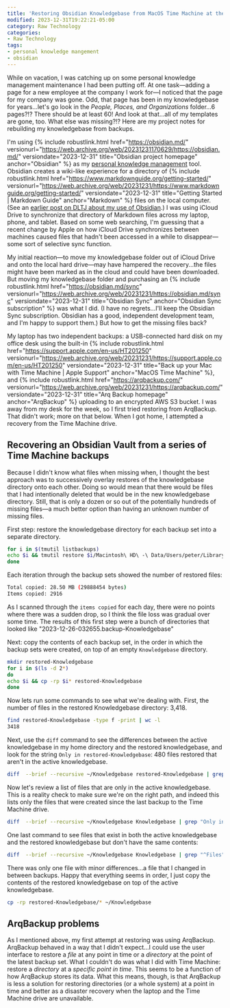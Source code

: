```yaml
---
title: 'Restoring Obsidian Knowledgebase from MacOS Time Machine at the Command Line'
modified: 2023-12-31T19:22:21-05:00
category: Raw Technology
categories:
- Raw Technology
tags:
- personal knowledge mangement
- obsidian
---
```

While on vacation, I was catching up on some personal knowledge management maintenance I had been putting off. 
At one task—adding a page for a new employee at the company I work for—I noticed that the page for my company was gone. 
Odd, that page has been in my knowledgebase for years...let's go look in the _People, Places, and Organizations_ folder...6 pages?!? There should be at least 60!
And look at that...all of my templates are gone, too.
What else was missing?!?
Here are my project notes for rebuilding my knowledgebase from backups.

I'm using {% include robustlink.html href="https://obsidian.md/" versionurl="https://web.archive.org/web/20231231170629/https://obsidian.md/" versiondate="2023-12-31" title="Obsidian project homepage" anchor="Obsidian" %} as my [personal knowledge management](/tag/personal-knowledge-mangement) tool. 
Obsidian creates a wiki-like experience for a directory of {% include robustlink.html href="https://www.markdownguide.org/getting-started/" versionurl="https://web.archive.org/web/20231231/https://www.markdownguide.org/getting-started/" versiondate="2023-12-31" title="Getting Started | Markdown Guide" anchor="Markdown" %} files on the local computer. 
(See an [earlier post on DLTJ about my use of Obsidian](https://dltj.org/article/obsidian-journaling/).)
I was using iCloud Drive to synchronize that directory of Markdown files across my laptop, phone, and tablet. 
Based on some web searching, I'm guessing that a recent change by Apple on how iCloud Drive synchronizes between machines caused files that hadn't been accessed in a while to disappear—some sort of selective sync function.

My initial reaction—to move my knowledgebase folder out of iCloud Drive and onto the local hard drive—may have hampered the recovery...the files might have been marked as in the cloud and could have been downloaded.
But moving my knowledgebase folder and purchasing an {% include robustlink.html href="https://obsidian.md/sync" versionurl="https://web.archive.org/web/20231231/https://obsidian.md/sync" versiondate="2023-12-31" title="Obsidian Sync" anchor="Obsidian Sync subscription" %}  was what I did.
(I have no regrets...I'll keep the Obsidian Sync subscription. Obsidian has a good, independent development team, and I'm happy to support them.)
But how to get the missing files back?

My laptop has two independent backups: a USB-connected hard disk on my office desk using the built-in {% include robustlink.html href="https://support.apple.com/en-us/HT201250" versionurl="https://web.archive.org/web/20231231/https://support.apple.com/en-us/HT201250" versiondate="2023-12-31" title="Back up your Mac with Time Machine | Apple Support" anchor="MacOS Time Machine" %}, and {% include robustlink.html href="https://arqbackup.com/" versionurl="https://web.archive.org/web/20231231/https://arqbackup.com/" versiondate="2023-12-31" title="Arq Backup homepage" anchor="ArqBackup" %}  uploading to an encrypted AWS S3 bucket. 
I was away from my desk for the week, so I first tried restoring from ArqBackup.
That didn't work; more on that below.
When I got home, I attempted a recovery from the Time Machine drive.

## Recovering an Obsidian Vault from a series of Time Machine backups

Because I didn't know what files when missing when, I thought the best approach was to successively overlay restores of the knowledgebase directory onto each other.
Doing so would mean that there would be files that I had intentionally deleted that would be in the new knowledgebase directory. 
Still, that is only a dozen or so out of the potentially hundreds of missing files—a much better option than having an unknown number of missing files.

First step: restore the knowledgebase directory for each backup set into a separate directory.

```bash
for i in $(tmutil listbackups)                                                                                                                                                            do
echo $i && tmutil restore $i/Macintosh\ HD\ -\ Data/Users/peter/Library/Mobile\ Documents/iCloud~md~obsidian/Documents/Knowledgebase $(basename $i)-Knowledgebase
done
```

Each iteration through the backup sets showed the number of restored files:

```bash
Total copied: 28.50 MB (29888454 bytes)
Items copied: 2916
```

As I scanned through the `items copied` for each day, there were no points where there was a sudden drop, so I think the file loss was gradual over some time.
The results of this first step were a bunch of directories that looked like "2023-12-26-032655.backup-Knowledgebase"

Next: copy the contents of each backup set, in the order in which the backup sets were created, on top of an empty `Knowledgebase` directory.

```bash
mkdir restored-Knowledgebase
for i in $(ls -d 2*)
do
echo $i && cp -rp $i* restored-Knowledgebase
done
```

Now lets run some commands to see what we're dealing with.
First, the number of files in the restored Knowledgebase directory: 3,418.

```bash
find restored-Knowledgebase -type f -print | wc -l
3418
```

Next, use the `diff` command to see the differences between the active knowledgebase in my home directory and the restored knowledgebase, and look for the string `Only in restored-Knowledgebase`: 480 files restored that aren't in the active knowledgebase.

```bash
diff  --brief --recursive ~/Knowledgebase restored-Knowledgebase | grep "Only in restored-Knowledgebase/" | wc -l                                                                                                480
```

Now let's review a list of files that are only in the active knowledgebase.
This is a reality check to make sure we're on the right path, and indeed this lists only the files that were created since the last backup to the Time Machine drive.

```bash
diff  --brief --recursive ~/Knowledgebase Knowledgebase | grep "Only in /Users/" | less
```

One last command to see files that exist in both the active knowledgebase and the restored knowledgebase but don't have the same contents:

```bash
diff  --brief --recursive ~/Knowledgebase Knowledgebase | grep "^Files"
```

There was only one file with minor differences...a file that I changed in between backups.
Happy that everything seems in order, I just copy the contents of the restored knowledgebase on top of the active knowledgebase.

```bash
cp -rp restored-Knowledgebase/* ~/Knowledgebase
```

## ArqBackup problems
As I mentioned above, my first attempt at restoring was using ArqBackup. 
ArqBackup behaved in a way that I didn't expect...I could use the user interface to restore a _file_ at any point in time or a _directory_ at the point of the latest backup set.
What I couldn't do was what I did with Time Machine: restore a _directory_ at a _specific point in time_.
This seems to be a function of how ArqBackup stores its data.
What this means, though, is that ArqBackup is less a solution for restoring directories (or a whole system) at a point in time and better as a disaster recovery when the laptop and the Time Machine drive are unavailable.